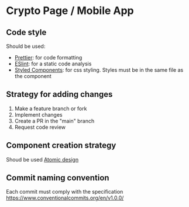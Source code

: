 # Crypto Page / Mobile App

## Code style

Should be used:

- [Prettier](https://prettier.io/): for code formatting
- [ESlint](https://eslint.org/): for a static code analysis
- [Styled Components](https://styled-components.com/): for css styling. Styles must be in the same file as the component

## Strategy for adding changes

1. Make a feature branch or fork
2. Implement changes
3. Create a PR in the "main" branch
4. Request code review

## Component creation strategy

Shoud be used [Atomic design](https://bradfrost.com/blog/post/atomic-web-design/)

## Commit naming convention

Each commit must comply with the specification https://www.conventionalcommits.org/en/v1.0.0/

